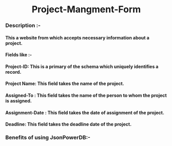 <h1 align="center"> Project-Mangment-Form </h1>

<h3> Description :- </h3>
<h4> This a website from which accepts necessary information about a project. </h4>
<h4>Fields like :- </h4>
<h4>Project-ID: This is a primary of the schema which uniquely identifies a record.</h4>
<h4>Project Name: This field takes the name of the project.</h4>
<h4> Assigned-To : This field takes the name of the person to whom the project is assigned.</h4>
<h4>Assignment-Date : This field takes the date of assignment of the project.</h4>
<h4>Deadline: This field takes the deadline date of the project.</h4>


<h3>Benefits of using JsonPowerDB:- </h3>
<h4></h4>
